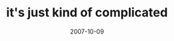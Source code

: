 ---
layout: base.njk
title : 'it&#39;s just kind of complicated' 
view_title : 'it&#39;s just kind of complicated' 
year : '2007' 
date : '2007-10-09' 
img_file : '/drawing/itsjustkindofcomplicated.png' 
html_file : 'itsjustkindofcomplicated' 
next_html : 'ijustwantedtoknowwhereistoodbutyoutookitthewrongway.html' 
year_order : '191' 
permalink : "title/{{html_file}}.html"
---
